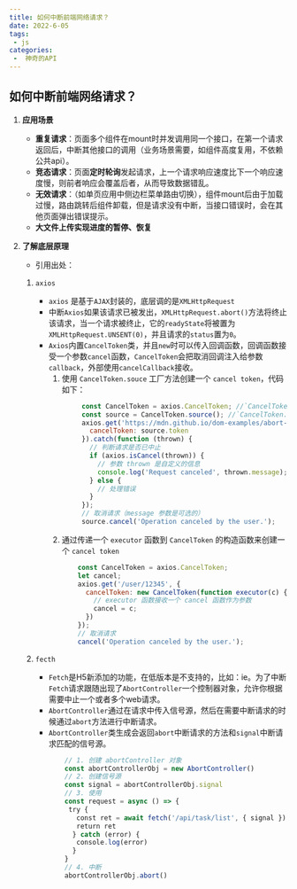 ```yaml
---
title: 如何中断前端网络请求？
date: 2022-6-05
tags:
 - js
categories:
 -  神奇的API
--- 
```


## 如何中断前端网络请求？
1. **应用场景**   
    + **重复请求**：页面多个组件在mount时并发调用同一个接口，在第一个请求返回后，中断其他接口的调用（业务场景需要，如组件高度复用，不依赖公共api）。    
    + **竞态请求**：页面**定时轮询**发起请求，上一个请求响应速度比下一个响应速度慢，则前者响应会覆盖后者，从而导致数据错乱。    
    + **无效请求**：（如单页应用中侧边栏菜单路由切换），组件mount后由于加载过慢，路由跳转后组件卸载，但是请求没有中断，当接口错误时，会在其他页面弹出错误提示。   
    + **大文件上传实现进度的暂停、恢复**    

2. **了解底层原理**     
    + 引用出处：[](https://juejin.cn/post/7033906910583586829)
    1. `axios`
        + `axios` 是基于`AJAX`封装的，底层调的是`XMLHttpRequest`    
        + 中断`Axios`如果该请求已被发出，`XMLHttpRequest.abort()`方法将终止该请求，当一个请求被终止，它的`readyState`将被置为`XMLHttpRequest.UNSENT(0)`，并且请求的`status`置为`0`。    
        + `Axios`内置`CancelToken`类，并且`new`时可以传入回调函数，回调函数接受一个参数`cancel`函数，`CancelToken`会把取消回调注入给参数`callback`，外部使用`cancelCallback`接收。    
            1. 使用 `CancelToken.souce` 工厂方法创建一个 `cancel token`，代码如下：
               ```js     
                    const CancelToken = axios.CancelToken; //`CancelToken`构造函数生成`cancel`函数 
                    const source = CancelToken.source(); //`CancelToken.source()`生成取消令牌`token` 
                    axios.get('https://mdn.github.io/dom-examples/abort-api/sintel.mp4', {
                      cancelToken: source.token
                    }).catch(function (thrown) {
                      // 判断请求是否已中止
                      if (axios.isCancel(thrown)) {
                        // 参数 thrown 是自定义的信息
                        console.log('Request canceled', thrown.message);
                      } else {
                        // 处理错误
                      }
                    });
                    // 取消请求（message 参数是可选的）
                    source.cancel('Operation canceled by the user.');
                ```       
            2. 通过传递一个 `executor` 函数到 `CancelToken` 的构造函数来创建一个 `cancel token`   
                ```js   
                    const CancelToken = axios.CancelToken;
                    let cancel;
                    axios.get('/user/12345', {
                      cancelToken: new CancelToken(function executor(c) {
                        // executor 函数接收一个 cancel 函数作为参数
                        cancel = c;
                      })
                    });
                    // 取消请求
                    cancel('Operation canceled by the user.');
                ```  
    
    2. `fecth`    
        + `Fetch`是H5新添加的功能，在低版本是不支持的，比如：ie。为了中断`Fetch`请求跟随出现了`AbortController`一个控制器对象，允许你根据需要中止一个或者多个web请求。
        + `AbortController`通过在请求中传入信号源，然后在需要中断请求的时候通过`abort`方法进行中断请求。
        + `AbortController`类生成会返回`abort`中断请求的方法和`signal`中断请求匹配的信号源。    
            ```js     
                // 1. 创建 abortController 对象
                const abortControllerObj = new AbortController()
                // 2. 创建信号源
                const signal = abortControllerObj.signal
                // 3. 使用
                const request = async () => {
                 try {
                   const ret = await fetch('/api/task/list', { signal })
                   return ret
                  } catch (error) {
                   console.log(error)
                  }
                }
                // 4. 中断
                abortControllerObj.abort()
            ```
